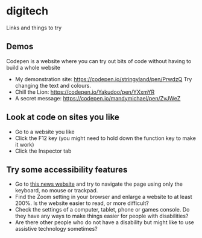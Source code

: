 # digitech
Links and things to try

## Demos 
Codepen is a website where you can try out bits of code without having to build a whole website

* My demonstration site: https://codepen.io/stringyland/pen/PrwdzQ Try changing the text and colours.
* Chill the Lion: https://codepen.io/Yakudoo/pen/YXxmYR 
* A secret message: https://codepen.io/mandymichael/pen/ZvJWeZ

## Look at code on sites you like
* Go to a website you like
* Click the F12 key (you might need to hold down the function key to make it work)
* Click the Inspector tab

## Try some accessibility features
* Go to [this news website](https://thewest.com.au/) and try to navigate the page using only the keyboard, no mouse or trackpad.
* Find the Zoom setting in your browser and enlarge a website to at least 200%. Is the website easier to read, or more difficult?
* Check the settings of a computer, tablet, phone or games console. Do they have any ways to make things easier for people with disabilities?
* Are there other people who do not have a disability but might like to use assistive technology sometimes? 

